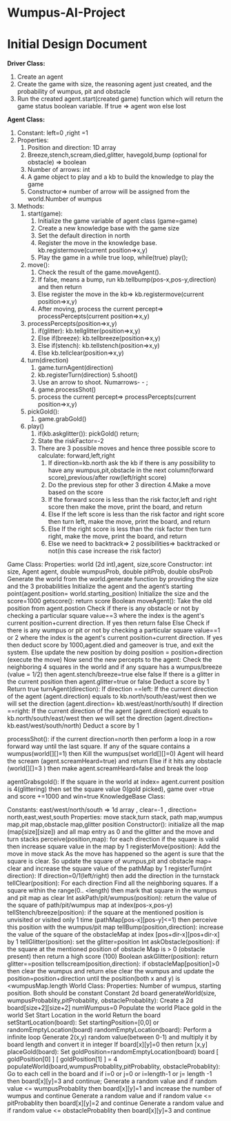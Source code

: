 # Wumpus-AI-Project
# Initial Design Document  
**Driver Class:**

1. Create an agent
2. Create the game with size, the reasoning agent just created, and the probability of wumpus, pit and obstacle
3. Run the created agent.start(created game) function which will return the game status boolean variable. If true ⇒ agent won else lost

**Agent Class:**

1. Constant: left=0 ,right =1
2. Properties:
    1. Position and direction: 1D array
    2. Breeze,stench,scream,died,glitter, havegold,bump (optional for obstacle) ⇒ boolean
    3. Number of arrows: int
    4. A game object to play and a kb to build the knowledge to play the game
    5. Constructor⇒ number of arrow will be assigned from the world.Number of wumpus
3. Methods:  
    1. start(game):
        1. Initialize the game variable of agent class (game=game)
        2. Create a new knowledge base with the game size
        3. Set the default direction in north
        4. Register the move in the knowledge base. kb.registermove(current position⇒x,y)
        5. Play the game in a while true loop, while(true) play();
    2. move():
        1.  Check the result of the game.moveAgent().
        2.  If false, means a bump, run kb.tellbump(pos-x,pos-y,direction) and then return
        3.  Else register the move in the kb⇒ kb.registermove(current position⇒x,y)
        4.  After moving, process the current percept⇒ processPercepts(current position⇒x,y)
    3. processPercepts(position⇒x,y)
        1. if(glitter): kb.tellglitter(position⇒x,y)
        2. Else if(breeze): kb.tellbreeze(position⇒x,y)
        3. Else if(stench): kb.tellstench(position⇒x,y)
        4. Else kb.tellclear(position⇒x,y)
    4. turn(direction)
        1. game.turnAgent(direction)
        2. kb.registerTurn(direction)
    5.shoot()
        1. Use an arrow to shoot. Numarrows- - ;
        2. game.processShot()
        3. process the current percept⇒ processPercepts(current position⇒x,y)
    6. pickGold():
        1. game.grabGold()
    7. play()
        1. if(kb.askglitter()): pickGold() return;
        2. State the riskFactor=-2
        3. There are 3 possible moves and hence three possible score to calculate: forward,left,right
            1. If direction=kb.north ask the kb if there is any possibility to have any wumpus,pit,obstacle in the next column(forward score),previous/after row(left/right score) 
            2. Do the previous step for other 3 direction
        4.Make a move based on the score
            1. If the forward score is less than the risk factor,left and right score then make the move, print the board, and return
            2. Else If the left score is less than the risk factor and right score then turn left, make the move, print the board, and return
            3. Else If the right score is less than the risk factor then turn right, make the move, print the board, and return
            4. Else we need to backtrack⇒ 2 possibilities⇒ backtracked or not(in this case increase the risk factor)

Game Class:
Properties: world (2d int),agent, size,score
Constructor: int size, Agent agent, double wumpusProb, double pitProb, double obsProb
Generate the world from the world.generate function by providing the size and the 3 probabilities
Initialize the agent and the agent’s starting point(agent.position= world.starting_position)
Initialize the size and the score=1000
getscore(): return score
Boolean moveAgent(): 
Take the old position from agent.postion
Check if there is any obstacle or not by checking a particular square value==3 where the index is the agent's current position+current direction. If yes then return false
Else Check if there is any wumpus or pit or not by checking a particular square value==1 or 2 where the index is the agent's current position+current direction. If yes then deduct score by 1000,agent.died and gameover is true, and exit the system.
Else update the new position by doing position = position+direction (execute the move)
Now send the new percepts to the agent:
Check the neighboring 4 squares in the world and if any square has a wumpus/breeze (value = 1/2) then agent.stench/breeze=true else false
If there is a glitter in the current position then agent.glitter=true or false
Deduct a score by 1
Return true
turnAgent(direction):
If direction ==left:
If the current direction of the agent (agent.direction) equals to kb.north/south/east/west then we will set the direction (agent.direction= kb.west/east/north/south)
If direction ==right:
If the current direction of the agent (agent.direction) equals to kb.north/south/east/west then we will set the direction (agent.direction= kb.east/west/south/north)
Deduct a score by 1






processShot():
if the current direction=north then perform a loop in a row forward way until the last square. 
If any of the square contains a wumpus(world[][]=1) then
Kill the wumpus(set world[][]=0)
Agent will heard the scream (agent.screamHeard=true) and return
Else if it hits any obstacle (world[][]=3 ) then make agent.screamHeard=false and break the loop

agentGrabsgold(): 
If the square in the world at index= agent.current position is 4(glittering) then set the square value 0(gold picked), game over =true and score +=1000 and win=true
 KnowledgeBase Class:

Constants: east/west/north/south ⇒ 1d array , clear=-1 , direction= north,east,west,south
Properties: move stack,turn stack, path map,wumpus map,pit map,obstacle map,glitter position
Constructor(): initialize all the map (map[size][size]) and all map entry as 0 and the glitter and the move and turn stacks
perceive(position,map): for each direction if the square is valid then increase square value in the map by 1
registerMove(position):
Add the move in move stack
As the move has happened so the agent is sure that the square is clear. So update the square of wumpus,pit and obstacle map= clear and increase the square value of the pathMap by 1
registerTurn(int direction):
If direction=0/1(left/right) then add the direction in the turnstack 
tellClear(position):
For each direction Find all the neighboring squares.
If a square within the range(0.. <length) then mark that square in the wumpus and pit map as clear
Int askPath/pit/wumpus(position): return the value of the square of path/pit/wumpus map at index(pos-x,pos-y)
tellStench/breeze(position): if the square at the mentioned position is unvisited or visited only 1 time (pathMap[pos-x][pos-y]<=1) then perceive this position with the wumpus/pit map
tellBump(position,direction): increase the value of the square of the obstacleMap at index [pos+dir-x][pos+dir-x] by 1
tellGlitter(position): set the glitter=position
Int askObstacle(position): if the square at the mentioned position of obstacle Map is > 0 (obstacle present) then return a high score (100)
Boolean askGlitter(position): return glitter==position 
tellscream(position,direction): if obstacleMap[position]>0 then clear the wumpus and return else clear the wumpus and update the position=position+direction until the position(both x and y) is <wumpusMap.length
World Class:
Properties: Number of wumpus, starting position. Both should be constant
Constant 2d board generateWorld(size, wumpusProbablity,pitProbablity, obstacleProbablity):
Create a 2d board[size+2][size+2]
numWumpus=0
Populate the world
Place gold in the world
Set Start Location in the world
Return the board
setStartLocation(board):
Set  startingPosition=[0,0] or randomEmptyLocation(board)
randomEmptyLocation(board):
Perform a infinite loop 
Generate 2(x,y) random value(between 0-1) and multiply it by board length and convert it in integer
If board[x][y]=0 then return [x,y]
placeGold(board):
Set  goldPosition=randomEmptyLocation(board)
board [ goldPosition[0]  ] [ goldPosition[1]  ] = 4
populateWorld(board,wumpusProbablity,pitProbablity, obstacleProbablity):
Go to each cell in the board and if
i=0 or j=0 or i=length-1 or j= length -1 then board[x][y]=3 and continue;
Generate a random value and if random value <= wumpusProbablity then board[x][y]=1 and increase the number of wumpus and continue 
Generate a random value and if random value <= pitProbablity then board[x][y]=2 and continue 
Generate a random value and if random value <= obstacleProbablity then board[x][y]=3 and continue 


